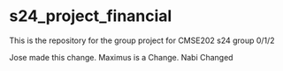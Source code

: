
# s24_project_financial
This is the repository for the group project for CMSE202 s24 group 0/1/2

Jose made this change. Maximus is a Change. Nabi Changed

